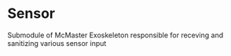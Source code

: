 # Sensor
Submodule of McMaster Exoskeleton responsible for receving and sanitizing various sensor input